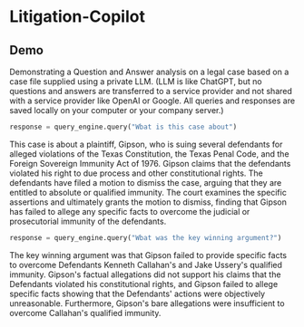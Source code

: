 # Litigation-Copilot

## Demo

Demonstrating a Question and Answer analysis on a legal case based on a case file supplied using a private LLM. 
(LLM is like ChatGPT, but no questions and answers are transferred to a service provider and not shared with a service provider like OpenAI or Google.
All queries and responses are saved locally on your computer or your company server.)

```python
response = query_engine.query("Wbat is this case about")

```

This case is about a plaintiff, Gipson, who is suing several defendants for alleged violations of the Texas Constitution, the Texas Penal Code, and the Foreign Sovereign Immunity Act of 1976. Gipson claims that the defendants violated his right to due process and other constitutional rights. The defendants have filed a motion to dismiss the case, arguing that they are entitled to absolute or qualified immunity. The court examines the specific assertions and ultimately grants the motion to dismiss, finding that Gipson has failed to allege any specific facts to overcome the judicial or prosecutorial immunity of the defendants.

```python
response = query_engine.query("Wbat was the key winning argument?")

```

The key winning argument was that Gipson failed to provide specific facts to overcome Defendants Kenneth Callahan's and Jake Ussery's qualified immunity. Gipson's factual allegations did not support his claims that the Defendants violated his constitutional rights, and Gipson failed to allege specific facts showing that the Defendants' actions were objectively unreasonable. Furthermore, Gipson's bare allegations were insufficient to overcome Callahan's qualified immunity.

